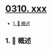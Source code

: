 # [0310. xxx](https://github.com/Tdahuyou/TNotes.leetcode/tree/main/notes/0310.%20xxx)

<!-- region:toc -->

- [1. 📝 概述](#1--概述)

<!-- endregion:toc -->

## 1. 📝 概述
